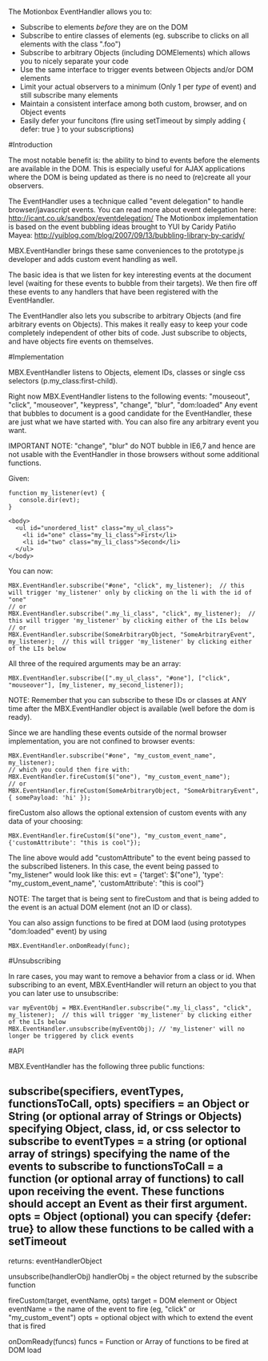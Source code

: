 The Motionbox EventHandler allows you to:

* Subscribe to elements *before* they are on the DOM
* Subscribe to entire classes of elements (eg. subscribe to clicks on all elements with the class ".foo")
* Subscribe to arbitrary Objects (including DOMElements) which allows you to nicely separate your code
* Use the same interface to trigger events between Objects and/or DOM elements
* Limit your actual observers to a minimum (Only 1 per *type* of event) and still subscribe many elements
* Maintain a consistent interface among both custom, browser, and on Object events
* Easily defer your funcitons (fire using setTimeout by simply adding { defer: true } to your subscriptions)

#Introduction

The most notable benefit is: the ability to bind to events before the elements are available in the DOM. This is especially useful for AJAX applications where the DOM is being updated as there is no need to (re)create all your observers.

The EventHandler uses a technique called "event delegation" to handle browser/javascript events.  You can read more about event delegation here:  http://icant.co.uk/sandbox/eventdelegation/
The Motionbox implementation is based on the event bubbling ideas brought to YUI by Caridy Patiño Mayea:  http://yuiblog.com/blog/2007/09/13/bubbling-library-by-caridy/

MBX.EventHandler brings these same conveniences to the prototype.js developer and adds custom event handling as well.

The basic idea is that we listen for key interesting events at the document level (waiting for these events to bubble from their targets).  We then fire off these events to any handlers that have been registered with the EventHandler.

The EventHandler also lets you subscribe to arbitrary Objects (and fire arbitrary events on Objects). This makes it really easy to keep your code completely independent of other bits of code. Just subscribe to objects, and have objects fire events on themselves.


#Implementation

MBX.EventHandler listens to Objects, element IDs, classes or single css selectors (p.my_class:first-child).

Right now MBX.EventHandler listens to the following events:  "mouseout", "click", "mouseover", "keypress", "change", "blur", "dom:loaded"
Any event that bubbles to document is a good candidate for the EventHandler, these are just what we have started with.
You can also fire any arbitrary event you want.

IMPORTANT NOTE:  "change", "blur" do NOT bubble in IE6,7 and hence are not usable with the EventHandler in those browsers without some additional functions.

Given:

    function my_listener(evt) {
       console.dir(evt);
    }
    
    <body>
      <ul id="unordered_list" class="my_ul_class">
        <li id="one" class="my_li_class">First</li>
        <li id="two" class="my_li_class">Second</li>
      </ul>
    </body>

You can now:

    MBX.EventHandler.subscribe("#one", "click", my_listener);  // this will trigger 'my_listener' only by clicking on the li with the id of "one"
    // or
    MBX.EventHandler.subscribe(".my_li_class", "click", my_listener);  // this will trigger 'my_listener' by clicking either of the LIs below
    // or
    MBX.EventHandler.subscribe(SomeArbitraryObject, "SomeArbitraryEvent", my_listener);  // this will trigger 'my_listener' by clicking either of the LIs below

All three of the required arguments may be an array:
    
    MBX.EventHandler.subscribe([".my_ul_class", "#one"], ["click", "mouseover"], [my_listener, my_second_listener]);

NOTE: Remember that you can subscribe to these IDs or classes at ANY time after the MBX.EventHandler object is available (well before the dom is ready).

Since we are handling these events outside of the normal browser implementation, you are not confined to browser events:
    
    MBX.EventHandler.subscribe("#one", "my_custom_event_name", my_listener);
    // which you could then fire with:
    MBX.EventHandler.fireCustom($("one"), "my_custom_event_name");
    // or
    MBX.EventHandler.fireCustom(SomeArbitraryObject, "SomeArbitraryEvent", { somePayload: 'hi' });

fireCustom also allows the optional extension of custom events with any data of your choosing:
    
    MBX.EventHandler.fireCustom($("one"), "my_custom_event_name", {'customAttribute': "this is cool"});

The line above would add "customAttribute" to the event being passed to the subscribed listeners.  In this case, the event being passed to "my_listener" would look like this:
evt = {'target': $("one"), 'type': "my_custom_event_name", 'customAttribute': "this is cool"}

NOTE:  The target that is being sent to fireCustom and that is being added to the event is an actual DOM element (not an ID or class).

You can also assign functions to be fired at DOM laod (using prototypes "dom:loaded" event) by using
    
    MBX.EventHandler.onDomReady(func);

#Unsubscribing

In rare cases, you may want to remove a behavior from a class or id.  When subscribing to an event, MBX.EventHandler will return an object to you that you can later use to unsubscribe:

    var myEventObj = MBX.EventHandler.subscribe(".my_li_class", "click", my_listener);  // this will trigger 'my_listener' by clicking either of the LIs below
    MBX.EventHandler.unsubscribe(myEventObj); // 'my_listener' will no longer be triggered by click events

#API

MBX.EventHandler has the following three public functions:

subscribe(specifiers, eventTypes, functionsToCall, opts)
  specifiers = an Object or String (or optional array of Strings or Objects) specifying Object, class, id, or css selector to subscribe to
  eventTypes = a string (or optional array of strings) specifying the name of the events to subscribe to
  functionsToCall = a function (or optional array of functions) to call upon receiving the event.  These functions should accept an Event as their first argument.
  opts = Object (optional) you can specify {defer: true} to allow these functions to be called with a setTimeout
  --
  returns: eventHandlerObject

unsubscribe(handlerObj)
  handlerObj = the object returned by the subscribe function

fireCustom(target, eventName, opts)
  target = DOM element or Object
  eventName = the name of the event to fire (eg, "click" or "my_custom_event")
  opts = optional object with which to extend the event that is fired
  
onDomReady(funcs)
  funcs = Function or Array of functions to be fired at DOM load
